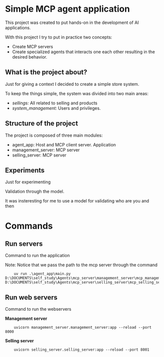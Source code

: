 # Simple MCP agent application
This project was created to put hands-on in the development of AI applications.

With this project I try to put in practice two concepts:
- Create MCP servers
- Create specialized agents that interacts one each other resulting in the desired behavior.

## What is the project about?
Just for giving a context I decided to create a simple store system.

To keep the things simple, the system was divided into two main areas:
- *sellings:* All related to selling and products
- *system_management:* Users and privileges.


## Structure of the project
The project is composed of three main modules:
- agent_app: Host and MCP client server. Application 
- management_server: MCP server
- selling_server: MCP server

## Experiments
Just for experimenting

Validation through the model.

It was insteresting for me to use a model for validating who are you and then 

# Commands
## Run servers
Command to run the application

Note: Notice that we pass the path to the mcp server through the command

```
    uv run .\agent_app\main.py D:\DOCUMENTS\self_study\Agents\mcp_server\management_server\mcp_management_server.py D:\DOCUMENTS\self_study\Agents\mcp_server\selling_server\mcp_selling_server.py

```

## Run web servers
Command to run the webservers

**Management server**
```
    uvicorn management_server.management_server:app --reload --port 8000
```

**Selling server**
```
    uvicorn selling_server.selling_server:app --reload --port 8001
```
